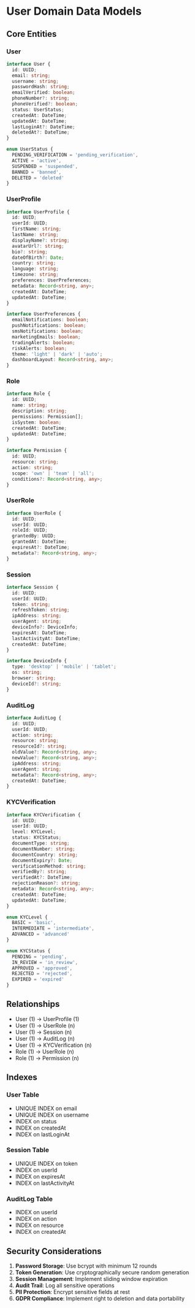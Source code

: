 # User Domain Data Models

## Core Entities

### User
```typescript
interface User {
  id: UUID;
  email: string;
  username: string;
  passwordHash: string;
  emailVerified: boolean;
  phoneNumber?: string;
  phoneVerified?: boolean;
  status: UserStatus;
  createdAt: DateTime;
  updatedAt: DateTime;
  lastLoginAt?: DateTime;
  deletedAt?: DateTime;
}

enum UserStatus {
  PENDING_VERIFICATION = 'pending_verification',
  ACTIVE = 'active',
  SUSPENDED = 'suspended',
  BANNED = 'banned',
  DELETED = 'deleted'
}
```

### UserProfile
```typescript
interface UserProfile {
  id: UUID;
  userId: UUID;
  firstName: string;
  lastName: string;
  displayName?: string;
  avatarUrl?: string;
  bio?: string;
  dateOfBirth?: Date;
  country: string;
  language: string;
  timezone: string;
  preferences: UserPreferences;
  metadata: Record<string, any>;
  createdAt: DateTime;
  updatedAt: DateTime;
}

interface UserPreferences {
  emailNotifications: boolean;
  pushNotifications: boolean;
  smsNotifications: boolean;
  marketingEmails: boolean;
  tradingAlerts: boolean;
  riskAlerts: boolean;
  theme: 'light' | 'dark' | 'auto';
  dashboardLayout: Record<string, any>;
}
```

### Role
```typescript
interface Role {
  id: UUID;
  name: string;
  description: string;
  permissions: Permission[];
  isSystem: boolean;
  createdAt: DateTime;
  updatedAt: DateTime;
}

interface Permission {
  id: UUID;
  resource: string;
  action: string;
  scope: 'own' | 'team' | 'all';
  conditions?: Record<string, any>;
}
```

### UserRole
```typescript
interface UserRole {
  id: UUID;
  userId: UUID;
  roleId: UUID;
  grantedBy: UUID;
  grantedAt: DateTime;
  expiresAt?: DateTime;
  metadata?: Record<string, any>;
}
```

### Session
```typescript
interface Session {
  id: UUID;
  userId: UUID;
  token: string;
  refreshToken: string;
  ipAddress: string;
  userAgent: string;
  deviceInfo?: DeviceInfo;
  expiresAt: DateTime;
  lastActivityAt: DateTime;
  createdAt: DateTime;
}

interface DeviceInfo {
  type: 'desktop' | 'mobile' | 'tablet';
  os: string;
  browser: string;
  deviceId?: string;
}
```

### AuditLog
```typescript
interface AuditLog {
  id: UUID;
  userId: UUID;
  action: string;
  resource: string;
  resourceId?: string;
  oldValue?: Record<string, any>;
  newValue?: Record<string, any>;
  ipAddress: string;
  userAgent: string;
  metadata?: Record<string, any>;
  createdAt: DateTime;
}
```

### KYCVerification
```typescript
interface KYCVerification {
  id: UUID;
  userId: UUID;
  level: KYCLevel;
  status: KYCStatus;
  documentType: string;
  documentNumber: string;
  documentCountry: string;
  documentExpiry?: Date;
  verificationMethod: string;
  verifiedBy?: string;
  verifiedAt?: DateTime;
  rejectionReason?: string;
  metadata: Record<string, any>;
  createdAt: DateTime;
  updatedAt: DateTime;
}

enum KYCLevel {
  BASIC = 'basic',
  INTERMEDIATE = 'intermediate',
  ADVANCED = 'advanced'
}

enum KYCStatus {
  PENDING = 'pending',
  IN_REVIEW = 'in_review',
  APPROVED = 'approved',
  REJECTED = 'rejected',
  EXPIRED = 'expired'
}
```

## Relationships

- User (1) → UserProfile (1)
- User (1) → UserRole (n)
- User (1) → Session (n)
- User (1) → AuditLog (n)
- User (1) → KYCVerification (n)
- Role (1) → UserRole (n)
- Role (1) → Permission (n)

## Indexes

### User Table
- UNIQUE INDEX on email
- UNIQUE INDEX on username
- INDEX on status
- INDEX on createdAt
- INDEX on lastLoginAt

### Session Table
- UNIQUE INDEX on token
- INDEX on userId
- INDEX on expiresAt
- INDEX on lastActivityAt

### AuditLog Table
- INDEX on userId
- INDEX on action
- INDEX on resource
- INDEX on createdAt

## Security Considerations

1. **Password Storage**: Use bcrypt with minimum 12 rounds
2. **Token Generation**: Use cryptographically secure random generation
3. **Session Management**: Implement sliding window expiration
4. **Audit Trail**: Log all sensitive operations
5. **PII Protection**: Encrypt sensitive fields at rest
6. **GDPR Compliance**: Implement right to deletion and data portability